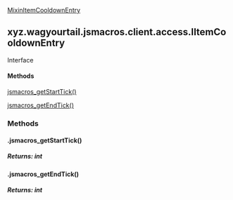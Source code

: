
[MixinItemCooldownEntry](1.9.2/xyz/wagyourtail/jsmacros/client/mixins/access/MixinItemCooldownEntry.html)

xyz.wagyourtail.jsmacros.client.access.IItemCooldownEntry
---------------------------------------------------------

Interface
#### 

#### Methods

[jsmacros\_getStartTick()](#jsmacros_getStartTick-)


[jsmacros\_getEndTick()](#jsmacros_getEndTick-)



### Methods

#### .jsmacros\_getStartTick()


##### Returns: int



#### .jsmacros\_getEndTick()


##### Returns: int




